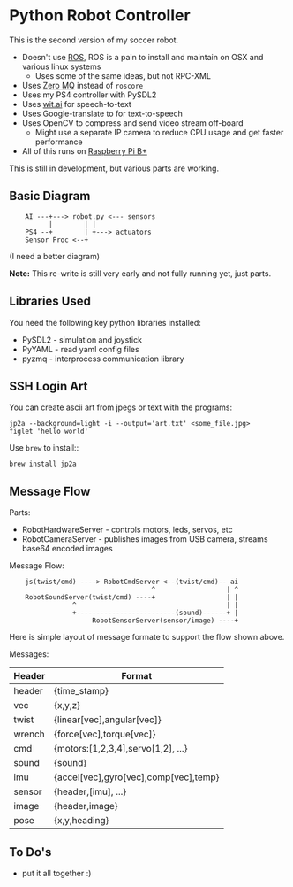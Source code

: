 # Python Robot Controller

This is the second version of my soccer robot.

* Doesn't use [ROS](http://ros.org), ROS is a pain to install and maintain on OSX and various linux systems
	* Uses some of the same ideas, but not RPC-XML
* Uses [Zero MQ](http://http://zeromq.org/) instead of `roscore` 
* Uses my PS4 controller with PySDL2
* Uses [wit.ai](http://wit.ai) for speech-to-text
* Uses Google-translate to for text-to-speech
* Uses OpenCV to compress and send video stream off-board
	* Might use a separate IP camera to reduce CPU usage and get faster performance
* All of this runs on [Raspberry Pi B+](http://www.raspberrypi.org)

This is still in development, but various parts are working.

## Basic Diagram
                
```                
	AI ---+---> robot.py <--- sensors
		  |        | |
	PS4 --+        | +---> actuators
	Sensor Proc <--+
```
(I need a better diagram)

**Note:** This re-write is still very early and not fully running yet, just parts. 

## Libraries Used

You need the following key python libraries installed:

* PySDL2 - simulation and joystick
* PyYAML - read yaml config files
* pyzmq - interprocess communication library

## SSH Login Art

You can create ascii art from jpegs or text with the programs:

    jp2a --background=light -i --output='art.txt' <some_file.jpg>
    figlet 'hello world'

Use `brew` to install::
	
	brew install jp2a

## Message Flow

Parts:

* RobotHardwareServer - controls motors, leds, servos, etc
* RobotCameraServer - publishes images from USB camera, streams base64 encoded images

Message Flow:

```
    js(twist/cmd) ----> RobotCmdServer <--(twist/cmd)-- ai
                                    ^                  | ^  
    RobotSoundServer(twist/cmd) ----+                  | |
                ^                                      | |
                +-------------------------(sound)------+ |
                     RobotSensorServer(sensor/image) ----+ 
```

Here is simple layout of message formate to support the flow shown above.

Messages:

| Header | Format                                 |
|--------|----------------------------------------|
|header  | {time_stamp}                           |
|vec     | {x,y,z}                                |
|twist   | {linear[vec],angular[vec]}             |
|wrench  | {force[vec],torque[vec]}               |
|cmd     | {motors:[1,2,3,4],servo[1,2], ...}     |
|sound   | {sound}                                |
|imu     | {accel[vec],gyro[vec],comp[vec],temp}  |
|sensor  | {header,[imu], ...}                    |
|image   | {header,image}                         |
|pose    | {x,y,heading}                          |


## To Do's

* put it all together :)